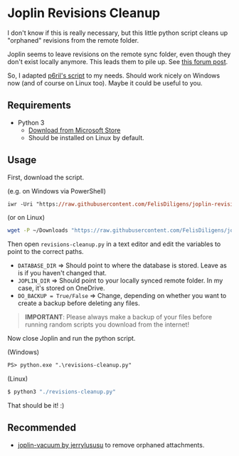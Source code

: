 # Joplin Revisions Cleanup

I don't know if this is really necessary, but this little python script cleans up "orphaned" revisions from the remote folder.

Joplin seems to leave revisions on the remote sync folder, even though they don't exist locally anymore. This leads them to pile up. See [this forum post](https://discourse.joplinapp.org/t/joplin-creates-a-lot-of-remote-items/12621).

So, I adapted [p6ril's script](https://github.com/p6ril/joplinRevisionsCleanUp) to my needs. Should work nicely on Windows now (and of course on Linux too). Maybe it could be useful to you.

## Requirements
- Python 3
  - [Download from Microsoft Store](https://www.microsoft.com/store/productId/9PJPW5LDXLZ5)
  - Should be installed on Linux by default.

## Usage
First, download the script.

(e.g. on Windows via PowerShell)
```ps
iwr -Uri "https://raw.githubusercontent.com/FelisDiligens/joplin-revisions-cleanup/master/revisions-cleanup.py" -OutFile "$env:UserProfile\Downloads\revisions-cleanup.py"
```

(or on Linux)
```sh
wget -P ~/Downloads "https://raw.githubusercontent.com/FelisDiligens/joplin-revisions-cleanup/master/revisions-cleanup.py"
```

Then open `revisions-cleanup.py` in a text editor and edit the variables to point to the correct paths.

- `DATABASE_DIR` ⇒ Should point to where the database is stored. Leave as is if you haven't changed that.  
- `JOPLIN_DIR` ⇒ Should point to your locally synced remote folder. In my case, it's stored on OneDrive.  
- `DO_BACKUP = True/False` ⇒ Change, depending on whether you want to create a backup before deleting any files.

> **IMPORTANT**: Please always make a backup of your files before running random scripts you download from the internet!

Now close Joplin and run the python script.

(Windows)
```ps
PS> python.exe ".\revisions-cleanup.py"
```

(Linux)
```sh
$ python3 "./revisions-cleanup.py"
```

That should be it! :)

## Recommended
- [joplin-vacuum by jerrylususu](https://github.com/jerrylususu/joplin-vacuum) to remove orphaned attachments.
